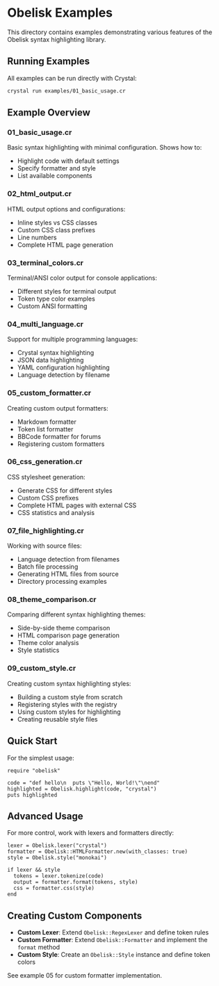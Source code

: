 # Obelisk Examples

This directory contains examples demonstrating various features of the Obelisk syntax highlighting library.

## Running Examples

All examples can be run directly with Crystal:

```bash
crystal run examples/01_basic_usage.cr
```

## Example Overview

### 01_basic_usage.cr
Basic syntax highlighting with minimal configuration. Shows how to:
- Highlight code with default settings
- Specify formatter and style
- List available components

### 02_html_output.cr
HTML output options and configurations:
- Inline styles vs CSS classes
- Custom CSS class prefixes
- Line numbers
- Complete HTML page generation

### 03_terminal_colors.cr
Terminal/ANSI color output for console applications:
- Different styles for terminal output
- Token type color examples
- Custom ANSI formatting

### 04_multi_language.cr
Support for multiple programming languages:
- Crystal syntax highlighting
- JSON data highlighting
- YAML configuration highlighting
- Language detection by filename

### 05_custom_formatter.cr
Creating custom output formatters:
- Markdown formatter
- Token list formatter
- BBCode formatter for forums
- Registering custom formatters

### 06_css_generation.cr
CSS stylesheet generation:
- Generate CSS for different styles
- Custom CSS prefixes
- Complete HTML pages with external CSS
- CSS statistics and analysis

### 07_file_highlighting.cr
Working with source files:
- Language detection from filenames
- Batch file processing
- Generating HTML files from source
- Directory processing examples

### 08_theme_comparison.cr
Comparing different syntax highlighting themes:
- Side-by-side theme comparison
- HTML comparison page generation
- Theme color analysis
- Style statistics

### 09_custom_style.cr
Creating custom syntax highlighting styles:
- Building a custom style from scratch
- Registering styles with the registry
- Using custom styles for highlighting
- Creating reusable style files

## Quick Start

For the simplest usage:

```crystal
require "obelisk"

code = "def hello\n  puts \"Hello, World!\"\nend"
highlighted = Obelisk.highlight(code, "crystal")
puts highlighted
```

## Advanced Usage

For more control, work with lexers and formatters directly:

```crystal
lexer = Obelisk.lexer("crystal")
formatter = Obelisk::HTMLFormatter.new(with_classes: true)
style = Obelisk.style("monokai")

if lexer && style
  tokens = lexer.tokenize(code)
  output = formatter.format(tokens, style)
  css = formatter.css(style)
end
```

## Creating Custom Components

- **Custom Lexer**: Extend `Obelisk::RegexLexer` and define token rules
- **Custom Formatter**: Extend `Obelisk::Formatter` and implement the `format` method
- **Custom Style**: Create an `Obelisk::Style` instance and define token colors

See example 05 for custom formatter implementation.